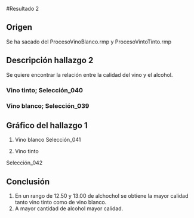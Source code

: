#Resultado 2

## Origen
Se ha sacado del ProcesoVinoBlanco.rmp y ProcesoVintoTinto.rmp

## Descripción hallazgo 2
Se quiere encontrar la relación entre la calidad del vino y el alcohol.

### Vino tinto; Selección_040


### Vino blanco;   Selección_039  



## Gráfico del hallazgo 1

1. Vino blanco
Selección_041

2. Vino tinto

Selección_042


## Conclusión

1. En un rango de 12.50 y 13.00 de alchochol se obtiene la mayor calidad tanto vino tinto como de vino blanco.
2. A mayor cantidad de alcohol mayor calidad.

